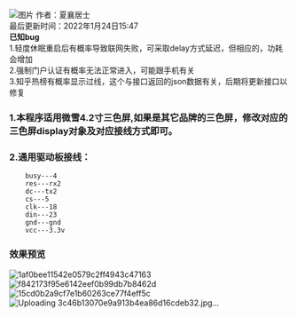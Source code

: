   ![图片](https://user-images.githubusercontent.com/32239713/151153571-9d4c58d6-e5b2-4a16-8c9d-78818740d7ac.png)
  作者：夏襄居士<br>
  最后更新时间：2022年1月24日15:47<br>
  **已知bug**<br>
        1.轻度休眠重启后有概率导致联网失败，可采取delay方式延迟，但相应的，功耗会增加<br>
        2.强制门户认证有概率无法正常进入，可能跟手机有关<br>
        3.知乎热榜有概率显示过线，这个与接口返回的json数据有关，后期将更新接口以修复<br>
  ### 1.本程序适用微雪4.2寸三色屏,如果是其它品牌的三色屏，修改对应的三色屏display对象及对应接线方式即可。
  ### 2.通用驱动板接线：
        busy---4
        res---rx2
        dc---tx2
        cs---5
        clk---18
        din---23
        gnd---gnd
        vcc---3.3v
        
       
   ### 效果预览
   
  ![1af0bee11542e0579c2ff4943c47163](https://user-images.githubusercontent.com/32239713/151149910-c088d367-e442-4a41-b298-82bd4fbae2c5.jpg)
![f842173f95e6142eef0b99db7b8462d](https://user-images.githubusercontent.com/32239713/151149918-8236e788-cae0-4abc-b710-c04b2347994e.jpg)
![15cd0b2a9cf7e1b60263ce77f4eff5c](https://user-images.githubusercontent.com/32239713/151150139-ccc7a3f2-4db1-4eb9-90e7-21421451060e.jpg)
![Uploading 3c46b13070e9a913b4ea86d16cdeb32.jpg…]()

